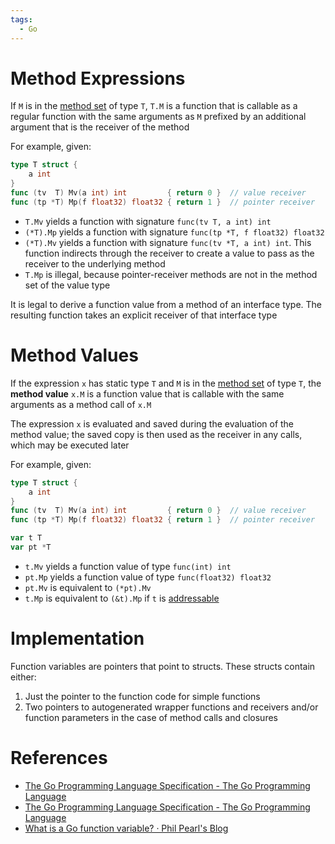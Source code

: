 ```yaml
---
tags:
  - Go
---
```


# Method Expressions

If `M` is in the [method set](https://go.dev/ref/spec#Method_sets) of type `T`, `T.M` is a function that is callable as a regular function with the same arguments as `M` prefixed by an additional argument that is the receiver of the method

For example, given:

```go
type T struct {
	a int
}
func (tv  T) Mv(a int) int         { return 0 }  // value receiver
func (tp *T) Mp(f float32) float32 { return 1 }  // pointer receiver
```

- `T.Mv` yields a function with signature `func(tv T, a int) int`
- `(*T).Mp` yields a function with signature `func(tp *T, f float32) float32`
- `(*T).Mv` yields a function with signature `func(tv *T, a int) int`. This function indirects through the receiver to create a value to pass as the receiver to the underlying method
- `T.Mp` is illegal, because pointer-receiver methods are not in the method set of the value type

It is legal to derive a function value from a method of an interface type. The resulting function takes an explicit receiver of that interface type

# Method Values

If the expression `x` has static type `T` and `M` is in the [method set](https://go.dev/ref/spec#Method_sets) of type `T`, the **method value** `x.M` is a function value that is callable with the same arguments as a method call of `x.M`

The expression `x` is evaluated and saved during the evaluation of the method value; the saved copy is then used as the receiver in any calls, which may be executed later

For example, given:

```go
type T struct {
	a int
}
func (tv  T) Mv(a int) int         { return 0 }  // value receiver
func (tp *T) Mp(f float32) float32 { return 1 }  // pointer receiver

var t T
var pt *T
```

- `t.Mv` yields a function value of type `func(int) int`
- `pt.Mp` yields a function value of type `func(float32) float32`
- `pt.Mv` is equivalent to `(*pt).Mv`
- `t.Mp` is equivalent to `(&t).Mp` if `t` is [addressable](https://go.dev/ref/spec#Address_operators)

# Implementation

Function variables are pointers that point to structs. These structs contain either:

1. Just the pointer to the function code for simple functions
2. Two pointers to autogenerated wrapper functions and receivers and/or function parameters in the case of method calls and closures

# References

- [The Go Programming Language Specification - The Go Programming Language](https://go.dev/ref/spec#Method_expressions)
- [The Go Programming Language Specification - The Go Programming Language](https://go.dev/ref/spec#Method_values)
- [What is a Go function variable? · Phil Pearl's Blog](https://philpearl.github.io/post/functionpointers/)
